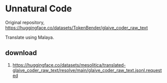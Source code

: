 # Unnatural Code

Original repository, https://huggingface.co/datasets/TokenBender/glaive_coder_raw_text

Translate using Malaya.

## download

1. https://huggingface.co/datasets/mesolitica/translated-glaive_coder_raw_text/resolve/main/glaive_coder_raw_text.jsonl.requested